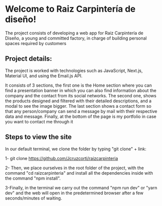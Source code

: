 # Welcome to Raiz Carpintería de diseño!

The project consists of developing a web app for Raiz Carpintería de Diseño, a young and committed factory, in charge of building personal spaces required by customers


## Project details:
The project is worked with technologies such as JavaScript, Next.js, Material UI, and using the Email.js API. 

It consists of 3 sections, the first one is the Home section where you can find a presentation banner in which you can also find information about the company and the contact from its social networks. The second one, shows the products designed and filtered with their detailed descriptions, and a modal to see the image bigger. The last section shows a contact form so that any person/company can send a message by mail with their respective data and message. Finally, at the bottom of the page is my portfolio in case you want to contact me through it



## Steps to view the site


In our default terminal, we clone the folder by typing "git clone" + link:

1- git clone https://github.com/Jcruzcorti/raizcarpinteria

2- Then, we place ourselves in the root folder of the project, with the command "cd raizcarpinteria" and install all the dependencies inside with the command "npm install".

3-Finally, in the terminal we carry out the command "npm run dev" or "yarn dev" and the web will open in the predetermined browser after a few seconds/minutes of waiting.

